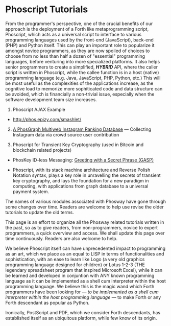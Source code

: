 # Phoscript Tutorials

From the programmer's perspective, one of the crucial benefits of our approach is the deployment of a Forth like metaprogramming script, Phoscript, which acts as a universal script to interface to various programming languages used by the front-end (JavaScript), back-end (PHP) and Python itself. This can play an important role to popularize it amongst novice programmers, as they are now spoiled of choices to choose from no less than half a dozen of "essential" programming languages, before venturing into more specialized platforms. It also helps senior programmers to create a simplified, ___HYBRID___ API, where the caller script is written in Phoscript, while the callee function is in a host (native) programming language (e.g. Java, JavaScript, PHP, Python, etc.) This will be most useful as the complexities of the applications increase, as the cognitive load to memorize more sophiticated code and data structure can be avoided, which is financially a non-trivial issue, especially when the software development team size increases.

1. Phoscript AJAX Example

- http://phos.epizy.com/smashlet/

2. [A PhosGraph Multiweb Instagram Ranking Database](https://github.com/udexon/Multiweb/blob/master/Instagram_Ranking_PhosGraph_Multiweb.md) &mdash; Collecting Instagram data via crowd source user contribution

3. Phoscript for Transient Key Cryptography (used in Bitcoin and blockchain related projects) 

- PhosKey ID-less Messaging: [Greeting with a Secret Phrase (GASP)](https://github.com/udexon/XIDT/blob/master/Greet_Secret_Phrase.md)

- Phoscript, with its stack machine architecture and Reverse Polish Notation syntax, plays a key role in unravelling the secrets of transient key cryptography, and lays the foundation for a new paradigm in computing, with applications from graph database to a universal payment system.

The names of various modules associated with Phosway have gone through some changes over time. Readers are welcome to help use revise the older tutorials to update the old terms.

This page is an effort to organize all the Phosway related tutorials written in the past, so as to give readers, from non-programmers, novice to expert programmers, a quick overview and access. We shall update this page over time continuously. Readers are also welcome to help.

We believe Phoscript itself can have unprecedented impact to programming as an art, which we place as an equal to LISP in terms of functionalities and sophistication, with an ease to learn like Logo (a very old graphics programming language designed for children) or Lotus 1-2-3 (THE legendary spreadsheet program that inspired Microsoft Excel), while it can be learned and developed in conjuntion with ANY known programming language as it can be implemented as a shell cum interpreter within the host programming language. We believe this is the magic wand which Forth programmers have been looking for &mdash; _to be implemented as a shell cum interpreter within the host programming language_ &mdash; to make Forth or any Forth descendant as popular as Python.

Ironically, PostScript and PDF, which we consider Forth descendants, has established itself as an ubiquitous platform, while few know of its origin.

